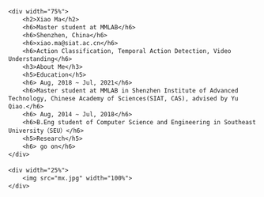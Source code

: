 
    <div width="75%">
        <h2>Xiao Ma</h2>    
        <h6>Master student at MMLAB</h6>
        <h6>Shenzhen, China</h6>
        <h6>xiao.ma@siat.ac.cn</h6>
        <h6>Action Classification, Temporal Action Detection, Video Understanding</h6>
        <h3>About Me</h3>
        <h5>Education</h5>
        <h6> Aug, 2018 ~ Jul, 2021</h6>
        <h6>Master student at MMLAB in Shenzhen Institute of Advanced Technology, Chinese Academy of Sciences(SIAT, CAS), advised by Yu Qiao.</h6>
        <h6> Aug, 2014 ~ Jul, 2018</h6>
        <h6>B.Eng student of Computer Science and Engineering in Southeast University（SEU）</h6>
        <h5>Research</h5>
        <h6> go on</h6>
    </div>

    <div width="25%">
        <img src="mx.jpg" width="100%">      
    </div>




